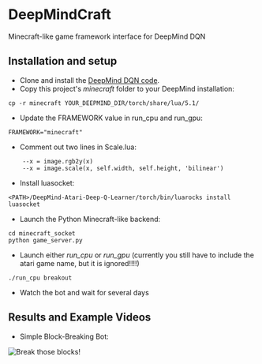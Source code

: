# DeepMindCraft
Minecraft-like game framework interface for DeepMind DQN


## Installation and setup

* Clone and install the [DeepMind DQN code](https://github.com/kuz/DeepMind-Atari-Deep-Q-Learner).
* Copy this project's *minecraft* folder to your DeepMind installation:

``` cp -r minecraft YOUR_DEEPMIND_DIR/torch/share/lua/5.1/ ```

* Update the FRAMEWORK value in run_cpu and run_gpu:

``` FRAMEWORK="minecraft" ```

* Comment out two lines in Scale.lua:

```
    --x = image.rgb2y(x)
    --x = image.scale(x, self.width, self.height, 'bilinear')
```

* Install luasocket:

``` <PATH>/DeepMind-Atari-Deep-Q-Learner/torch/bin/luarocks install luasocket ```

* Launch the Python Minecraft-like backend:

```
cd minecraft_socket
python game_server.py
```

* Launch either *run_cpu* or *run_gpu* (currently you still have to include the atari game name, but it is ignored!!!!)

``` ./run_cpu breakout ```

* Watch the bot and wait for several days



## Results and Example Videos

* Simple Block-Breaking Bot:

![Break those blocks!](gifs/simple_block_breaking.gif?raw=true "Block Breaker")
